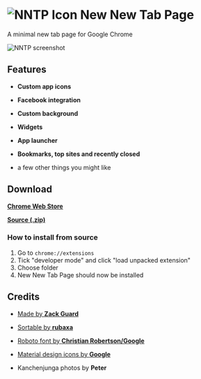 # ![NNTP Icon](http://i.imgur.com/MuaXyc8.png) New New Tab Page

A minimal new tab page for Google Chrome

![NNTP screenshot](http://i.imgur.com/Ms0H1Qj.png)

## Features

+ **Custom app icons**

+ **Facebook integration**

+ **Custom background**

+ **Widgets**

+ **App launcher**

+ **Bookmarks, top sites and recently closed**

+ a few other things you might like

## Download

[**Chrome Web Store**](https://chrome.google.com/webstore/detail/new-new-tab-page/nndegnhfodohkemfnmalamgebofbgjcc)

[**Source (.zip)**](https://github.com/z-------------/New-New-Tab-Page/archive/master.zip)

### How to install from source

1. Go to `chrome://extensions`
2. Tick "developer mode" and click "load unpacked extension"
3. Choose folder
4. New New Tab Page should now be installed

## Credits

+ [Made by **Zack Guard**](http://zacharyguard.co.nf)

+ [Sortable by **rubaxa**](http://rubaxa.github.io/Sortable/)

+ [Roboto font by **Christian Robertson/Google**](http://www.google.com/fonts/specimen/Roboto)

+ [Material design icons by **Google**](https://google.github.io/material-design-icons/)

+ Kanchenjunga photos by **Peter**
